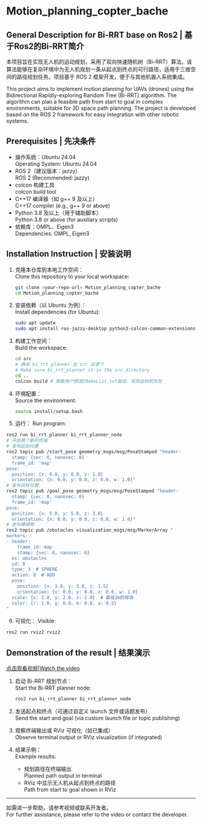 # Motion_planning_copter_bache

## General Description for Bi-RRT base on Ros2 | 基于Ros2的Bi-RRT简介

本项目旨在实现无人机的运动规划，采用了双向快速随机树（Bi-RRT）算法。该算法能够在复杂环境中为无人机规划一条从起点到终点的可行路径，适用于三维空间的路径规划任务。项目基于 ROS 2 框架开发，便于与其他机器人系统集成。

This project aims to implement motion planning for UAVs (drones) using the Bidirectional Rapidly-exploring Random Tree (Bi-RRT) algorithm. The algorithm can plan a feasible path from start to goal in complex environments, suitable for 3D space path planning. The project is developed based on the ROS 2 framework for easy integration with other robotic systems.

## Prerequisites | 先决条件

- 操作系统：Ubuntu 24.04  
  Operating System: Ubuntu 24.04
- ROS 2（建议版本：jazzy）  
  ROS 2 (Recommended: jazzy)
- colcon 构建工具  
  colcon build tool
- C++17 编译器（如 g++ 9 及以上）  
  C++17 compiler (e.g., g++ 9 or above)
- Python 3.8 及以上（用于辅助脚本）  
  Python 3.8 or above (for auxiliary scripts)
- 依赖库：OMPL、Eigen3  
  Dependencies: OMPL, Eigen3

## Installation Instruction | 安装说明

1. 克隆本仓库到本地工作空间：  
   Clone this repository to your local workspace:

   ```bash
   git clone <your-repo-url> Motion_planning_copter_bache
   cd Motion_planning_copter_bache
   ```

2. 安装依赖（以 Ubuntu 为例）：  
   Install dependencies (for Ubuntu):

   ```bash
   sudo apt update
   sudo apt install ros-jazzy-desktop python3-colcon-common-extensions libeigen3-dev ros-jazzy-ompl
   ```

3. 构建工作空间：  
   Build the workspace:

   ```bash
   cd src
   # 确保 bi_rrt_planner 在 src 目录下
   # Make sure bi_rrt_planner is in the src directory
   cd ..
   colcon build # 需要用户修改CMakeList.txt路径，否则会构筑失败
   ```

4. 环境配置：  
   Source the environment:

   ```bash
   source install/setup.bash
   ```
  
5. 运行：
  Run program:

  ```bash
  ros2 run bi_rrt_planner bi_rrt_planner_node
  # 开启两个新的终端
  # 发布起始位置
  ros2 topic pub /start_pose geometry_msgs/msg/PoseStamped "header:
    stamp: {sec: 0, nanosec: 0}
    frame_id: 'map'
  pose:
    position: {x: 0.0, y: 0.0, z: 1.0}
    orientation: {x: 0.0, y: 0.0, z: 0.0, w: 1.0}"
  # 发布目标位置
  ros2 topic pub /goal_pose geometry_msgs/msg/PoseStamped "header:
    stamp: {sec: 0, nanosec: 0}
    frame_id: 'map'
  pose:
    position: {x: 5.0, y: 5.0, z: 3.0}
    orientation: {x: 0.0, y: 0.0, z: 0.0, w: 1.0}"
  # 发布障碍物
  ros2 topic pub /obstacles visualization_msgs/msg/MarkerArray "
  markers:
  - header:
      frame_id: map
      stamp: {sec: 0, nanosec: 0}
    ns: obstacles
    id: 0
    type: 3  # SPHERE
    action: 0  # ADD
    pose:
      position: {x: 3.0, y: 3.0, z: 1.5}
      orientation: {x: 0.0, y: 0.0, z: 0.0, w: 1.0}
    scale: {x: 2.0, y: 2.0, z: 2.0}  # 直径2m的球体
    color: {r: 1.0, g: 0.0, b: 0.0, a: 0.5}
  "
  ```
6. 可视化：
  Visible:

  ```bash
  ros2 run rviz2 rviz2
  ```

## Demonstration of the result | 结果演示

[点击观看视频|Watch the video](https://www.bilibili.com/video/BV1sbtqzKEor/?spm_id_from=333.1387.homepage.video_card.click&vd_source=1c137efa9119501a36d33da9b3ce3d32)

1. 启动 Bi-RRT 规划节点：  
   Start the Bi-RRT planner node:

   ```bash
   ros2 run bi_rrt_planner bi_rrt_planner_node
   ```

2. 发送起点和终点（可通过自定义 launch 文件或话题发布）  
   Send the start and goal (via custom launch file or topic publishing)

3. 观察终端输出或 RViz 可视化（如已集成）  
   Observe terminal output or RViz visualization (if integrated)

4. 结果示例：  
   Example results:
   - 规划路径在终端输出  
     Planned path output in terminal
   - RViz 中显示无人机从起点到终点的路径  
     Path from start to goal shown in RViz

---

如需进一步帮助，请参考视频或联系开发者。  
For further assistance, please refer to the video or contact the developer.
